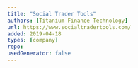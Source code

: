 ```yaml
---
title: "Social Trader Tools"
authors: [Titanium Finance Technology]
url: https://www.socialtradertools.com/
added: 2019-04-18
types: [company]
repo: 
usedGenerator: false
---
```

